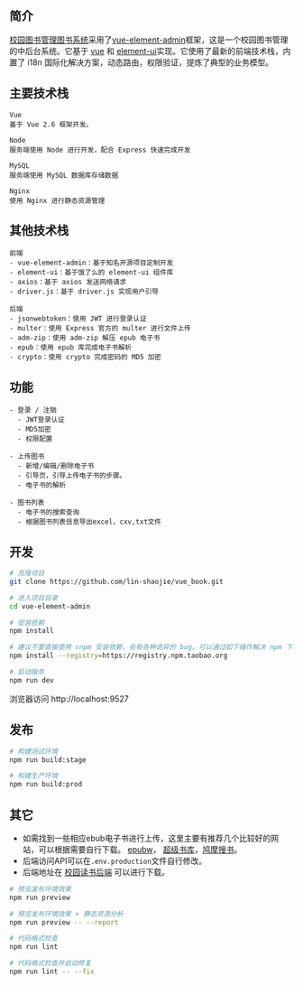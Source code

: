 
## 简介
[校园图书管理图书系统](https://book.poetrycode.top/)采用了[vue-element-admin](https://panjiachen.github.io/vue-element-admin)框架，这是一个校园图书管理的中后台系统。它基于 [vue](https://github.com/vuejs/vue) 和 [element-ui](https://github.com/ElemeFE/element)实现。它使用了最新的前端技术栈，内置了 i18n 国际化解决方案，动态路由，权限验证，提炼了典型的业务模型。

## 主要技术栈

```
Vue
基于 Vue 2.6 框架开发。

Node
服务端使用 Node 进行开发，配合 Express 快速完成开发

MySQL
服务端使用 MySQL 数据库存储数据

Nginx
使用 Nginx 进行静态资源管理
```

## 其他技术栈

```
前端
- vue-element-admin：基于知名开源项目定制开发
- element-ui：基于饿了么的 element-ui 组件库
- axios：基于 axios 发送网络请求
- driver.js：基于 driver.js 实现用户引导

后端
- jsonwebtoken：使用 JWT 进行登录认证
- multer：使用 Express 官方的 multer 进行文件上传
- adm-zip：使用 adm-zip 解压 epub 电子书
- epub：使用 epub 库完成电子书解析
- crypto：使用 crypto 完成密码的 MD5 加密

```
## 功能

```
- 登录 / 注销
  - JWT登录认证
  - MD5加密
  - 权限配置

- 上传图书
  - 新增/编辑/删除电子书
  - 引导页，引导上传电子书的步骤。
  - 电子书的解析

- 图书列表
  - 电子书的搜索查询
  - 根据图书列表信息导出excel，cxv,txt文件

```

## 开发

```bash
# 克隆项目
git clone https://github.com/lin-shaojie/vue_book.git

# 进入项目目录
cd vue-element-admin

# 安装依赖
npm install

# 建议不要直接使用 cnpm 安装依赖，会有各种诡异的 bug。可以通过如下操作解决 npm 下载速度慢的问题
npm install --registry=https://registry.npm.taobao.org

# 启动服务
npm run dev
```


浏览器访问 http://localhost:9527

## 发布

```bash
# 构建测试环境
npm run build:stage

# 构建生产环境
npm run build:prod
```

## 其它

- 如需找到一些相应ebub电子书进行上传，这里主要有推荐几个比较好的网站，可以根据需要自行下载。
[epubw](https://epubw.com/)， [超级书库](https://shuayouxi.cn/)，[鸠摩搜书](https://www.jiumodiary.com/)。
- 后端访问API可以在`.env.production`文件自行修改。
- 后端地址在  [校园读书后端](https://github.com/lin-shaojie/vuebook_background) 可以进行下载。

```bash
# 预览发布环境效果
npm run preview

# 预览发布环境效果 + 静态资源分析
npm run preview -- --report

# 代码格式检查
npm run lint

# 代码格式检查并自动修复
npm run lint -- --fix
```
